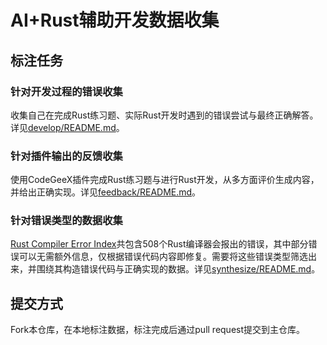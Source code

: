 # AI+Rust辅助开发数据收集

## 标注任务
### 针对开发过程的错误收集
收集自己在完成Rust练习题、实际Rust开发时遇到的错误尝试与最终正确解答。详见[develop/README.md](develop/README.md)。

### 针对插件输出的反馈收集
使用CodeGeeX插件完成Rust练习题与进行Rust开发，从多方面评价生成内容，并给出正确实现。详见[feedback/README.md](feedback/README.md)。

### 针对错误类型的数据收集
[Rust Compiler Error Index](https://doc.rust-lang.org/error-index.html)共包含508个Rust编译器会报出的错误，其中部分错误可以无需额外信息，仅根据错误代码内容即修复。需要将这些错误类型筛选出来，并围绕其构造错误代码与正确实现的数据。详见[synthesize/README.md](synthesize/README.md)。

## 提交方式
Fork本仓库，在本地标注数据，标注完成后通过pull request提交到主仓库。
